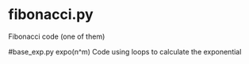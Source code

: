 # fibonacci.py
Fibonacci code (one of them)

#base_exp.py
expo(n^m)
Code using loops to calculate the exponential
